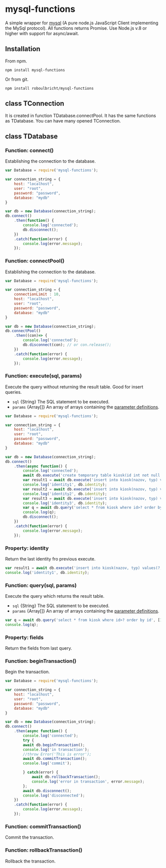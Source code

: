 # mysql-functions
A simple wrapper for [mysql](https://github.com/mysqljs/mysql) (A pure node.js JavaScript Client implementing the MySql protocol).
All functions returns Promise. Use Node.js v.8 or higher with support for async/await.

## Installation
From npm.
```
npm install mysql-functions
```
Or from git.
```
npm install roboulbricht/mysql-functions
```

## class TConnection
It is created in function TDatabase.connectPool. It has the same functions as TDatabase. You can have many opened TConnection.

## class TDatabase

### Function: connect()
Establishing the connection to the database.

```javascript
var Database = require('mysql-functions');

var connection_string = {
    host: "localhost",
    user: "root",
    password: "password",
    database: "mydb"
}

var db = new Database(connection_string);
db.connect()
    .then(function() {
        console.log('connected');
        db.disconnect();
    })
    .catch(function(error) {
        console.log(error.message);
    });
```

### Function: connectPool()
Establishing the connection to the database.

```javascript
var Database = require('mysql-functions');

var connection_string = {
    connectionLimit : 10,
    host: "localhost",
    user: "root",
    password: "password",
    database: "mydb"
}

var db = new Database(connection_string);
db.connectPool()
    .then((con)=> {
        console.log('connected');
        db.disconnect(con); // or con.release();
    })
    .catch(function(error) {
        console.log(error.message);
    });
```

### Function: execute(sql, params)
Execute the query without returning the result table. Good for insert queries.
 * `sql` {String} The SQL statement to be executed.
 * `params` {Array[]} An array of arrays containing the [parameter definitions](https://github.com/mysqljs/mysql#performing-queries).

```javascript
var Database = require('mysql-functions');

var connection_string = {
    host: "localhost",
    user: "root",
    password: "password",
    database: "mydb"
}

var db = new Database(connection_string);
db.connect()
    .then(async function() {
        console.log('connected');
        await db.execute('create temporary table kiosk(id int not null auto_increment, nazov varchar(255), typ int, primary key(id))');
        var result1 = await db.execute('insert into kiosk(nazov, typ) values(?, ?)', ['a3', 1]);
        console.log('identity1', db.identity);
        var result2 = await db.execute('insert into kiosk(nazov, typ) values(?, ?)', ['a4', 1]);
        console.log('identity2', db.identity);
        var result3 = await db.execute('insert into kiosk(nazov, typ) values(?, ?)', ['a5', 1]);
        console.log('identity3', db.identity);
        var q = await db.query('select * from kiosk where id>? order by id', [1]);
        console.log(q);
        db.disconnect();
    })
    .catch(function(error) {
        console.log(error.message);
    });
```

### Property: identity
Return the last identity fro previous execute.
```javascript
var result1 = await db.execute('insert into kiosk(nazov, typ) values(?, ?)', ['a3', 1]);
console.log('identity1', db.identity);
```

### Function: query(sql, params)
Execute the query which returns the result table.
 * `sql` {String} The SQL statement to be executed.
 * `params` {Array[]} An array of arrays containing the [parameter definitions](https://github.com/mysqljs/mysql#performing-queries).
```javascript
var q = await db.query('select * from kiosk where id>? order by id', [1]);
console.log(q);
```

### Property: fields
Return the fields from last query.

### Function: beginTransaction()
Begin the transaction.

```javascript
var Database = require('mysql-functions');

var connection_string = {
    host: "localhost",
    user: "root",
    password: "password",
    database: "mydb"
}

var db = new Database(connection_string);
db.connect()
    .then(async function() {
        console.log('connected');
        try {
        await db.beginTransaction();
        console.log('in transaction');
        //throw Error('This is error');
        await db.commitTransaction();
        console.log('commit');

        } catch(error) {
            await db.rollbackTransaction();
            console.log('error in transaction', error.message);
        };
        await db.disconnect();
        console.log('disconnected');
    })
    .catch(function(error) {
        console.log(error.message);
    });
```
### Function: commitTransaction()
Commit the transaction.

### Function: rollbackTransaction()
Rollback the transaction.
